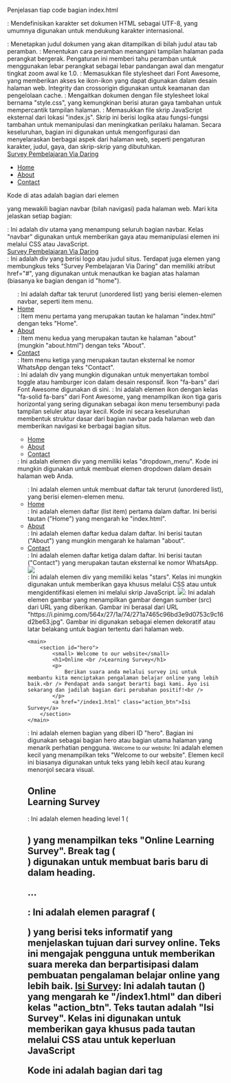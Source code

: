 Penjelasan tiap code bagian index.html
 <head>
    <meta charset="UTF-8" />
    <title>Survey Pembelajaran Via Daring</title>
    <meta name="viewport" content="width=device-width, initial-scale=1.0" />
    <link rel="stylesheet" href="https://cdnjs.cloudflare.com/ajax/libs/font-awesome/6.4.2/css/all.min.css" integrity="sha512-z3gLpd7yknf1YoNbCzqRKc4qyor8gaKU1qmn+CShxbuBusANI9QpRohGBreCFkKxLhei6S9CQXFEbbKuqLg0DA==" crossorigin="anonymous" referrerpolicy="no-referrer" />
    <link rel="stylesheet" href="style.css" />
    <script src="../../index.js"></script>
  </head

<meta charset="UTF-8" />: Mendefinisikan karakter set dokumen HTML sebagai UTF-8, yang umumnya digunakan untuk mendukung karakter internasional.
<title>Survey Pembelajaran Via Daring</title>: Menetapkan judul dokumen yang akan ditampilkan di bilah judul atau tab peramban.
<meta name="viewport" content="width=device-width, initial-scale=1.0" />: Menentukan cara peramban menangani tampilan halaman pada perangkat bergerak. Pengaturan ini memberi tahu peramban untuk menggunakan lebar perangkat sebagai lebar pandangan awal dan mengatur tingkat zoom awal ke 1.0.
<link rel="stylesheet" href="https://cdnjs.cloudflare.com/ajax/libs/font-awesome/6.4.2/css/all.min.css" integrity="sha512-...">: Memasukkan file stylesheet dari Font Awesome, yang memberikan akses ke ikon-ikon yang dapat digunakan dalam desain halaman web. Integrity dan crossorigin digunakan untuk keamanan dan pengelolaan cache.
<link rel="stylesheet" href="style.css" />: Mengaitkan dokumen dengan file stylesheet lokal bernama "style.css", yang kemungkinan berisi aturan gaya tambahan untuk mempercantik tampilan halaman.
<script src="../../index.js"></script>: Memasukkan file skrip JavaScript eksternal dari lokasi "index.js". Skrip ini berisi logika atau fungsi-fungsi tambahan untuk memanipulasi dan meningkatkan perilaku halaman.
Secara keseluruhan, bagian <head> ini digunakan untuk mengonfigurasi dan menyelaraskan berbagai aspek dari halaman web, seperti pengaturan karakter, judul, gaya, dan skrip-skrip yang dibutuhkan.


 <div class="navbar">
            <div class="logo"><a href="#"> Survey Pembelajaran Via Daring</a></div>
            <ul class="links">
                <li><a href="index.html">Home</a></li>
                <li><a href="about">About</a></li>
                <li><a href="https://wa.me/6281230928021?">Contact</a></li>
            </ul>
            <div class="toggle_btn">
                <i class="fa-solid fa-bars"></i>
            </div>
        </div>

Kode di atas adalah bagian dari elemen <div> yang mewakili bagian navbar (bilah navigasi) pada halaman web. Mari kita jelaskan setiap bagian:
<div class="navbar">: Ini adalah div utama yang menampung seluruh bagian navbar. Kelas "navbar"  digunakan untuk memberikan gaya atau memanipulasi elemen ini melalui CSS atau JavaScript.
<div class="logo"><a href="#"> Survey Pembelajaran Via Daring</a></div>: Ini adalah div yang berisi logo atau judul situs. Terdapat juga elemen <a> yang membungkus teks "Survey Pembelajaran Via Daring" dan memiliki atribut href="#", yang digunakan untuk menautkan ke bagian atas halaman (biasanya ke bagian dengan id "home").
<ul class="links">: Ini adalah daftar tak terurut (unordered list) yang berisi elemen-elemen navbar, seperti item menu.
<li><a href="index.html">Home</a></li>: Item menu pertama yang merupakan tautan ke halaman "index.html" dengan teks "Home".
<li><a href="about">About</a></li>: Item menu kedua yang merupakan tautan ke halaman "about" (mungkin "about.html") dengan teks "About".
<li><a href="https://wa.me/6281230928021?">Contact</a></li>: Item menu ketiga yang merupakan tautan eksternal ke nomor WhatsApp dengan teks "Contact".
<div class="toggle_btn">: Ini adalah div yang mungkin digunakan untuk menyertakan tombol toggle atau hamburger icon dalam desain responsif. Ikon "fa-bars" dari Font Awesome digunakan di sini.
<i class="fa-solid fa-bars"></i>: Ini adalah elemen ikon dengan kelas "fa-solid fa-bars" dari Font Awesome, yang menampilkan ikon tiga garis horizontal yang sering digunakan sebagai ikon menu tersembunyi pada tampilan seluler atau layar kecil.
Kode ini secara keseluruhan membentuk struktur dasar dari bagian navbar pada halaman web dan memberikan navigasi ke berbagai bagian situs.

 <div class="dropdown_menu">
            <ul>
            <li><a href="index.html">Home</a></li>
            <li><a href="about">About</a></li>
            <li><a href="https://wa.me/6281230928021?">Contact</a></li>
            </ul>
        </div>

<div class="dropdown_menu">: Ini adalah elemen div yang memiliki kelas "dropdown_menu". Kode ini mungkin digunakan untuk membuat elemen dropdown dalam desain halaman web Anda.
<ul>: Ini adalah elemen untuk membuat daftar tak terurut (unordered list), yang berisi elemen-elemen menu.
<li><a href="index.html">Home</a></li>: Ini adalah elemen daftar (list item) pertama dalam daftar. Ini berisi tautan ("Home") yang mengarah ke "index.html".
<li><a href="about">About</a></li>: Ini adalah elemen daftar kedua dalam daftar. Ini berisi tautan ("About") yang mungkin mengarah ke halaman "about".
<li><a href="https://wa.me/6281230928021?">Contact</a></li>: Ini adalah elemen daftar ketiga dalam daftar. Ini berisi tautan ("Contact") yang merupakan tautan eksternal ke nomor WhatsApp.

<div class="stars">
            <img src="https://i.pinimg.com/564x/27/1a/74/271a7465c96bd3e9d0753c9c16d2be63.jpg">
        </div>

<div class="stars">: Ini adalah elemen div yang memiliki kelas "stars". Kelas ini mungkin digunakan untuk memberikan gaya khusus melalui CSS atau untuk mengidentifikasi elemen ini melalui skrip JavaScript.
<img src="https://i.pinimg.com/564x/27/1a/74/271a7465c96bd3e9d0753c9c16d2be63.jpg">: Ini adalah elemen gambar yang menampilkan gambar dengan sumber (src) dari URL yang diberikan. Gambar ini berasal dari URL "https://i.pinimg.com/564x/27/1a/74/271a7465c96bd3e9d0753c9c16d2be63.jpg". Gambar ini digunakan sebagai elemen dekoratif atau latar belakang untuk bagian tertentu dari halaman web.

    <main>
        <section id="hero">
            <small> Welcome to our website</small>
            <h1>Online <br />Learning Survey</h1>
            <p>
                Berikan suara anda melalui survey ini untuk membantu kita menciptakan pengalaman belajar online yang lebih baik.<br /> Pendapat anda sangat berarti bagi kami. Ayo isi sekarang dan jadilah bagian dari perubahan positif!<br />
            </p>
            <a href="/index1.html" class="action_btn">Isi Survey</a>
        </section>
    </main>

<section id="hero">: Ini adalah elemen bagian yang diberi ID "hero". Bagian ini digunakan sebagai bagian hero atau bagian utama halaman yang menarik perhatian pengguna.
<small> Welcome to our website</small>: Ini adalah elemen kecil yang menampilkan teks "Welcome to our website". Elemen kecil ini biasanya digunakan untuk teks yang lebih kecil atau kurang menonjol secara visual.
<h1>Online <br />Learning Survey</h1>: Ini adalah elemen heading level 1 (<h1>) yang menampilkan teks "Online Learning Survey". Break tag (<br />) digunakan untuk membuat baris baru di dalam heading.
<p>...</p>: Ini adalah elemen paragraf (<p>) yang berisi teks informatif yang menjelaskan tujuan dari survey online. Teks ini mengajak pengguna untuk memberikan suara mereka dan berpartisipasi dalam pembuatan pengalaman belajar online yang lebih baik.
<a href="/index1.html" class="action_btn">Isi Survey</a>: Ini adalah tautan (<a>) yang mengarah ke "/index1.html" dan diberi kelas "action_btn". Teks tautan adalah "Isi Survey". Kelas ini  digunakan untuk memberikan gaya khusus pada tautan melalui CSS atau untuk keperluan JavaScript

 <script>
        navbaranimate();
    </script>

Kode ini adalah bagian dari tag <script> yang memanggil atau menjalankan fungsi navbaranimate(). Dengan kata lain, script ini menginstruksikan peramban web untuk menjalankan fungsi tersebut.


